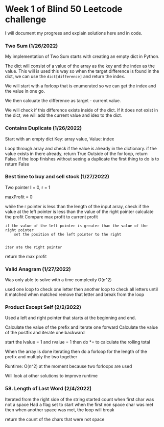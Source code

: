 # Week 1 of Blind 50 Leetcode challenge
I will document my progress and explain solutions here and in code. 


### Two Sum (1/26/2022)
My implementation of Two Sum starts with creating an empty dict in Python.

The dict will consist of a value of the array as the key and the index as the value. This will is used this way so when the target difference is found in the dict, we can use the ```dict[difference]``` and return the index.

We will start with a forloop that is enumerated so we can get the index and the value in one go. 

We then calcuate the difference as target - current value. 

We will check if this difference exists inside of the dict. If it does not exist in the dict, we will add the current value and idex to the dict.

### Contains Duplicate (1/26/2022)
Start with an empty dict
Key: array value, Value: index

Loop through array and check if the value is already in the dictionary.
if the value exists in there already, return True
Outside of the for loop, return False. If the loop finishes without seeing a duplicate the first thing to do is to return False

### Best time to buy and sell stock (1/27/2022)
Two pointer 
l = 0, r = 1

maxProfit = 0

while the r pointer is less than the length of the input array,
    check if the value at the left pointer is less than the value of the right pointer
        calculate the profit
        Compare max profit to current profit 

    if the value of the left pointer is greater than the value of the right pointer
        set the position of the left pointer to the right
    

    iter ate the right pointer

return the max profit 

### Valid Anagram (1/27/2022)

Was only able to solve with a time complexity O(n^2)

used one loop to check one letter
    then another loop to check all letters until it matched
    when matched remove that letter and break from the loop


### Product Except Self (2/2/2022)

Used a left and right pointer that starts at the beginning and end. 

Calculate the value of the prefix and iterate one forward
Calculate the value of the postfix and iterate one backward

start the lvalue = 1 and rvalue = 1
then do *= to calculate the rolling total 

When the array is done iterating then do a forloop for the length of the prefix and multiply the two together 

Runtime: O(n^2) at the moment because two forloops are used

Will look at other solutions to improve runtime 


### 58. Length of Last Word (2/4/2022)

Iterated from the right side of the string
started count when first char was not a space
Had a flag set to start when the first non space char was met
then when another space was met, the loop will break

return the count of the chars that were not space 




    


